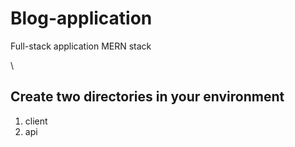# Blog-application
Full-stack application MERN stack

\
## Create two directories in your environment 
1. client
2. api




